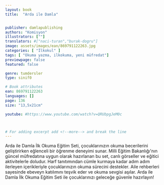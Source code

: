 ```yaml
---
layout: book
title:  "Arda ile Damla"


publisher: damlapublishing
authors: "Komisyon"
illustrators: [""]
translators: #["naci-turan","burak-dogru"]
image: assets/images/ean/869791122263.jpg
categories: [ "İlkokul" ]
tags: [ "Okuma yazma, ilkokuma, yeni müfredat"]
previewpage: false
featured: false

genre: tumdersler
type: sinif0

# Book attributes
ean: 869791122263
languages: []
page: 136
size: "13,5x21cm"

youtube: #https://www.youtube.com/watch?v=QRUbpgJeM0c



# For adding excerpt add <!--more--> and break the line
---
```

Arda ile Damla İlk Okuma Eğitim Seti, çocuklarınızın okuma becerilerini geliştirirken eğlenceli bir öğrenme deneyimi sunar. Milli Eğitim Bakanlığı'nın güncel müfredatına uygun olarak hazırlanan bu set, <!--more--> canlı görseller ve eğitici aktivitelerle doludur. Harf tanıtımından cümle kurmaya kadar adım adım ilerleyen içerikleriyle çocuklarınızın okuma sürecini destekler. Aile rehberleri sayesinde ebeveyn katılımını teşvik eder ve okuma sevgisi aşılar. Arda ile Damla İlk Okuma Eğitim Seti ile çocuklarınızı geleceğe güvenle hazırlayın!


